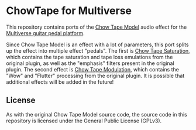 # ChowTape for Multiverse

This repository contains ports of the [Chow Tape Model](https://github.com/jatinchowdhury18/AnalogTapeModel)
audio effect for the [Multiverse guitar pedal platform](https://aviateaudio.com/products/multiverse-pedal).

Since Chow Tape Model is an effect with a lot of parameters, this port splits up the effect
into multiple effect "pedals". The first is [Chow Tape Saturation](https://aviateaudio.com/collections/effects/products/chow-tape-saturation),
which contains the tape saturation and tape loss emulations from the original plugin, as
well as the "emphasis" filters present in the original plugin. The second effect is
[Chow Tape Modulation](https://aviateaudio.com/collections/effects/products/chow-tape-modulation),
which contains the "Wow" and "Flutter" processing from the original plugin. It is possible
that additional effects will be added in the future!

## License

As with the original Chow Tape Model source code, the source code in this repository
is licensed under the General Public License (GPLv3).
